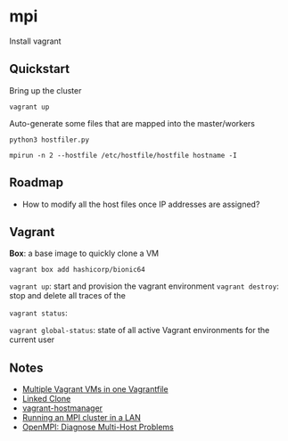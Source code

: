 # mpi

Install vagrant

## Quickstart

Bring up the cluster

```
vagrant up
```

Auto-generate some files that are mapped into the master/workers

```
python3 hostfiler.py
```


```
mpirun -n 2 --hostfile /etc/hostfile/hostfile hostname -I
```

## Roadmap

* How to modify all the host files once IP addresses are assigned?

## Vagrant

**Box**: a base image to quickly clone a VM

`vagrant box add hashicorp/bionic64`

`vagrant up`: start and provision the vagrant environment
`vagrant destroy`: stop and delete all traces of the 

`vagrant status`: 

`vagrant global-status`: state of all active Vagrant environments for the current user

## Notes
* [Multiple Vagrant VMs in one Vagrantfile](https://www.thisprogrammingthing.com/2015/multiple-vagrant-vms-in-one-vagrantfile/)
* [Linked Clone](https://www.vagrantup.com/docs/virtualbox/configuration.html#linked-clones)
* [vagrant-hostmanager](https://github.com/devopsgroup-io/vagrant-hostmanager)
* [Running an MPI cluster in a LAN](https://mpitutorial.com/tutorials/running-an-mpi-cluster-within-a-lan/)
* [OpenMPI: Diagnose Multi-Host Problems](https://www.open-mpi.org/faq/?category=running#diagnose-multi-host-problems)
